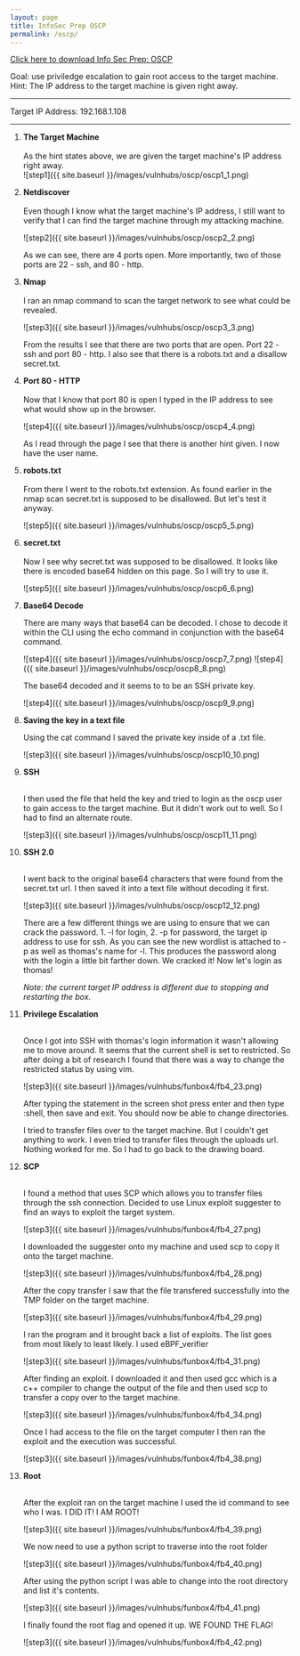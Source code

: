 ```yaml
---
layout: page
title: InfoSec Prep OSCP
permalink: /oscp/
---
```


[Click here to download Info Sec Prep: OSCP](https://www.vulnhub.com/entry/infosec-prep-oscp,508/)<br>

Goal: use priviledge escalation to gain root access to the target machine.<br>
Hint: The IP address to the target machine is given right away.<br>
<hr>
Target IP Address: 192.168.1.108
<hr>

1. **The Target Machine**<br><br>
     As the hint states above, we are given the target machine's IP address right away.<br>
     ![step1]({{ site.baseurl }}/images/vulnhubs/oscp/oscp1_1.png)


1.  **Netdiscover**<br><br>
     Even though I know what the target machine's IP address, I still want to verify that I can find the target        machine through my attacking machine.<br>

     ![step2]({{ site.baseurl }}/images/vulnhubs/oscp/oscp2_2.png)

     As we can see, there are 4 ports open. More importantly, two of those ports are 22 - ssh, and 80 - http.<br> 

1. **Nmap**<br><br>
     I ran an nmap command to scan the target network to see what could be revealed.<br>

     ![step3]({{ site.baseurl }}/images/vulnhubs/oscp/oscp3_3.png)

     From the results I see that there are two ports that are open. Port 22 - ssh and port 80 - http. I also see        that there is a robots.txt and a disallow secret.txt.<br>

1. **Port 80 - HTTP**<br><br>
     Now that I know that port 80 is open I typed in the IP address to see what would show up in the browser.<br>
     
     ![step4]({{ site.baseurl }}/images/vulnhubs/oscp/oscp4_4.png)
     
     As I read through the page I see that there is another hint given. I now have the user name.<br>
     
 1. **robots.txt**<br><br>
     From there I went to the robots.txt extension. As found earlier in the nmap scan secret.txt is supposed to be      disallowed. But let's test it anyway.<br>  
        
     ![step5]({{ site.baseurl }}/images/vulnhubs/oscp/oscp5_5.png)
        
 1. **secret.txt**<br><br>
     Now I see why secret.txt was supposed to be disallowed. It looks like there is encoded base64 hidden on this      page. So I will try to use it.<br>  
     
     ![step5]({{ site.baseurl }}/images/vulnhubs/oscp/oscp6_6.png)
     
1. **Base64 Decode**

     There are many ways that base64 can be decoded. I chose to decode it within the CLI using the echo command in      conjunction with the base64 command.<br> 
     
     ![step4]({{ site.baseurl }}/images/vulnhubs/oscp/oscp7_7.png)
     ![step4]({{ site.baseurl }}/images/vulnhubs/oscp/oscp8_8.png)
     
     The base64 decoded and it seems to to be an SSH private key.<br>
     
     ![step4]({{ site.baseurl }}/images/vulnhubs/oscp/oscp9_9.png)
     
1. **Saving the key in a text file**

     Using the cat command I saved the private key inside of a .txt file.<br>
     
      ![step3]({{ site.baseurl }}/images/vulnhubs/oscp/oscp10_10.png)
      
1. **SSH**<br><br>
     
     I then used the file that held the key and tried to login as the oscp user to gain access to the target            machine. But it didn't work out to well. So I had to find an alternate route.<br> 
     
     ![step3]({{ site.baseurl }}/images/vulnhubs/oscp/oscp11_11.png)
     
1. **SSH 2.0**<br><br>
     
     I went back to the original base64 characters that were found from the secret.txt url. I then saved it into a      text file without decoding it first.<br>
 
     ![step3]({{ site.baseurl }}/images/vulnhubs/oscp/oscp12_12.png)
     
     There are a few different things we are using to ensure that we can crack the password. 1. -l for login, 2. -p for password, the target ip address to use for ssh. As you can see the new wordlist is attached to -p as well as thomas's name for -l. This produces the password along with the login a little bit farther down. We cracked it! Now let's login as thomas!
     
     *Note: the current target IP address is different due to stopping and restarting the box.*
     
1. **Privilege Escalation**<br><br>

     Once I got into SSH with thomas's login information it wasn't allowing me to move around. It seems that the current shell is set to restricted. So after doing a bit of research I found that there was a way to change the restricted status by using vim.

     ![step3]({{ site.baseurl }}/images/vulnhubs/funbox4/fb4_23.png)
     
     After typing the statement in the screen shot press enter and then type :shell, then save and exit. You should now be able to change directories.
     
     I tried to transfer files over to the target machine. But I couldn't get anything to work. I even tried to transfer files through the uploads url. Nothing worked for me. So I had to go back to the drawing board.
     
1. **SCP**<br><br>

     I found a method that uses SCP which allows you to transfer files through the ssh connection. Decided to use Linux exploit suggester to find an ways to exploit the target system. 
     
     ![step3]({{ site.baseurl }}/images/vulnhubs/funbox4/fb4_27.png)
     
     I downloaded the suggester onto my machine and used scp to copy it onto the target machine. 
     
     ![step3]({{ site.baseurl }}/images/vulnhubs/funbox4/fb4_28.png)
     
     After the copy transfer I saw that the file transfered successfully into the TMP folder on the target machine. 
     
      ![step3]({{ site.baseurl }}/images/vulnhubs/funbox4/fb4_29.png)
      
      I ran the program and it brought back a list of exploits. The list goes from most likely to least likely. I used eBPF_verifier
     
      ![step3]({{ site.baseurl }}/images/vulnhubs/funbox4/fb4_31.png)
      
      After finding an exploit. I downloaded it and then used gcc which is a c++ compiler to change the output of the file and then used scp to transfer a copy over to the target machine.
      
      ![step3]({{ site.baseurl }}/images/vulnhubs/funbox4/fb4_34.png)
      
      Once I had access to the file on the target computer I then ran the exploit and the execution was successful. 
      
      ![step3]({{ site.baseurl }}/images/vulnhubs/funbox4/fb4_38.png)
      
1. **Root**<br><br>

     After the exploit ran on the target machine I used the id command to see who I was. I DID IT! I AM ROOT!
     
     ![step3]({{ site.baseurl }}/images/vulnhubs/funbox4/fb4_39.png)
     
     We now need to use a python script to traverse into the root folder
     
     ![step3]({{ site.baseurl }}/images/vulnhubs/funbox4/fb4_40.png)
     
     After using the python script I was able to change into the root directory and list it's contents. 
     
     ![step3]({{ site.baseurl }}/images/vulnhubs/funbox4/fb4_41.png)
     
     I finally found the root flag and opened it up. WE FOUND THE FLAG!
     
     ![step3]({{ site.baseurl }}/images/vulnhubs/funbox4/fb4_42.png)
      
